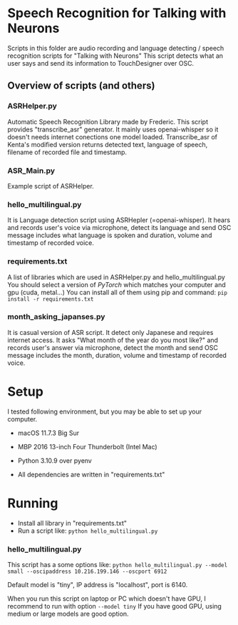 # Speech Recognition for Talking with Neurons
Scripts in this folder are audio recording and language detecting / speech recognition scripts for "Talking with Neurons"
This script detects what an user says and send its information to TouchDesigner over OSC.

## Overview of scripts (and others)
### ASRHelper.py
Automatic Speech Recognition Library made by Frederic. This script provides "transcribe_asr" generator. It mainly uses openai-whisper so it doesn't needs internet conections one model loaded.
Transcribe_asr of Kenta's modified version returns detected text, language of speech, filename of recorded file and timestamp.
### ASR_Main.py
Example script of ASRHelper.

### hello_multilingual.py
It is Language detection script using ASRHepler (=openai-whisper). It hears and records user's voice via microphone, detect its language and send OSC message includes what language is spoken and duration, volume and timestamp of recorded voice. 

### requirements.txt
A list of libraries which are used in ASRHelper.py and hello_multilingual.py
You should select a version of *PyTorch* which matches your computer and gpu (cuda, metal...)
You can install all of them using pip and command:
`pip install -r requirements.txt`

### month_asking_japanses.py
It is casual version of ASR script. It detect only Japanese and requires internet access. It asks "What month of the year do you most like?" and records user's answer via microphone, detect the month and send OSC message includes the month, duration, volume and timestamp of recorded voice. 

# Setup
I tested following environment, but you may be able to set up your computer.
* macOS 11.7.3 Big Sur
* MBP 2016 13-inch Four Thunderbolt (Intel Mac)
* Python 3.10.9 over pyenv

* All dependencies are written in "requirements.txt"

# Running
* Install all library in "requirements.txt"
* Run a script like:
`python hello_multilingual.py`

### hello_multilingual.py
This script has a some options like:
`python hello_multilingual.py --model small --oscipaddress 10.216.199.146 --oscport 6912`

Default model is "tiny", IP address is "localhost", port is 6140.

When you run this script on laptop or PC which doesn't have GPU, I recommend to run with option
`--model tiny`
If you have good GPU, using medium or large models are good option.
